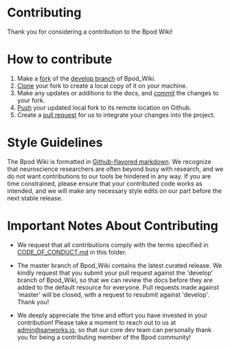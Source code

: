 # Contributing

Thank you for considering a contribution to the Bpod Wiki!

# How to contribute
1. Make a [fork](https://docs.github.com/en/pull-requests/collaborating-with-pull-requests/working-with-forks/about-forks) of the [develop branch](https://github.com/sanworks/Bpod_Wiki/tree/develop) of Bpod_Wiki.
2. [Clone](https://docs.github.com/en/repositories/creating-and-managing-repositories/cloning-a-repository) your fork to create a local copy of it on your machine.
3. Make any updates or additions to the docs, and [commit](https://docs.github.com/en/pull-requests/committing-changes-to-your-project/creating-and-editing-commits/about-commits) the changes to your fork.
4. [Push](https://docs.github.com/en/get-started/using-git/pushing-commits-to-a-remote-repository) your updated local fork to its remote location on Github.
5. Create a [pull request](https://docs.github.com/en/pull-requests/collaborating-with-pull-requests/proposing-changes-to-your-work-with-pull-requests/about-pull-requests) for us to integrate your changes into the project.

# Style Guidelines
The Bpod Wiki is formatted in [Github-flavored markdown](https://docs.github.com/en/get-started/writing-on-github). We recognize that neuroscience researchers are often beyond busy with research, and we do not want contributions to our tools be hindered in any way. If you are time constrained, please ensure that your contributed code works as intended, and we will make any necessary style edits on our part before the next stable release.

# Important Notes About Contributing
- We request that all contributions comply with the terms specified in [CODE_OF_CONDUCT.md](/CODE_OF_CONDUCT.md) in this folder.

- The master branch of Bpod_Wiki contains the latest curated release. We kindly request that you submit your pull request against the 'develop' branch of Bpod_Wiki, so that we can review the docs before they are added to the default resource for everyone. Pull requests made against 'master' will be closed, with a request to resubmit against 'develop'. Thank you!

- We deeply appreciate the time and effort you have invested in your contribution! Please take a moment to reach out to us at admin@sanworks.io, so that our core dev team can personally thank you for being a contributing member of the Bpod community!
